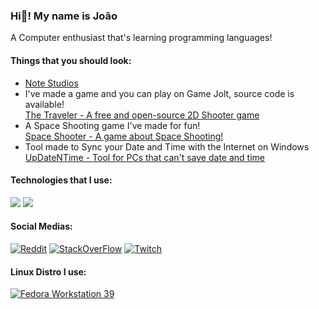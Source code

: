 ### Hi👋! My name is João
A Computer enthusiast that's learning programming languages!

<!-- <a href="https://docs.github.com/articles/why-are-my-contributions-not-showing-up-on-my-profile">
<img src="https://github-readme-stats.vercel.app/api?username=retrozinndev&theme=blue-green"></a>
<br> -->

#### Things that you should look:
 - [Note Studios](https://github.com/notestudios)
 - I've made a game and you can play on Game Jolt, source code is available! <br>
  [The Traveler - A free and open-source 2D Shooter game](https://github.com/retrozinndev/TheTraveler)
 - A Space Shooting game I've made for fun! <br>
  [Space Shooter - A game about Space Shooting!](https://github.com/retrozinndev/SpaceShooter)
 - Tool made to Sync your Date and Time with the Internet on Windows <br>
  [UpDateNTime - Tool for PCs that can't save date and time](https://github.com/retrozinndev/UpDateNTime)


#### Technologies that I use:
<a href="https://openjdk.org/">
<img src="https://img.shields.io/badge/Java-ED8B00?style=for-the-badge&logo=openjdk&logoColor=white"></a>
<a href="https://learn.microsoft.com/dotnet/csharp/">
<img src="https://img.shields.io/badge/C%23-239120?style=for-the-badge&logo=c-sharp&logoColor=white"></a><br>


#### Social Medias:
<a href="https://www.reddit.com/user/Much_Clue7037">
 <img src="https://img.shields.io/badge/Reddit-FF4500?style=for-the-badge&logo=reddit&logoColor=white" alt="Reddit"></a>
<a href="https://stackoverflow.com/users/22116293/retrozinndev">
<img src="https://img.shields.io/badge/Stack_Overflow-FE7A16?style=for-the-badge&logo=stack-overflow&logoColor=white" alt="StackOverFlow"></a>
<a href="https://www.twitch.tv/retrozinndev">
 <img src="https://img.shields.io/badge/Twitch-9146FF?style=for-the-badge&logo=twitch&logoColor=white" alt="Twitch"></a>

#### Linux Distro I use:
<a href="https://www.fedoraproject.org/workstation/39"> <img src="https://img.shields.io/badge/Fedora-294172?style=for-the-badge&logo=fedora&logoColor=white" alt="Fedora Workstation 39"></a>

<!--
**retrozinndev/retrozinndev** is a ✨ _special_ ✨ repository because its `README.md` (this file) appears on your GitHub profile.
Here are some ideas to get you started:
- 🔭 I’m currently working on ...
- 🌱 I’m currently learning ...
- 👯 I’m looking to collaborate on ...
- 🤔 I’m looking for help with ...
- 💬 Ask me about ...
- 📫 How to reach me: ...
- 😄 Pronouns: ...
- ⚡ Fun fact: ...
-->
